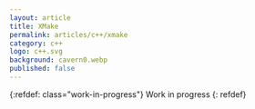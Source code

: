 ```yaml
---
layout: article
title: XMake
permalink: articles/c++/xmake
category: c++
logo: c++.svg
background: cavern0.webp
published: false
---
```


{:refdef: class="work-in-progress"}
Work in progress
{: refdef}
